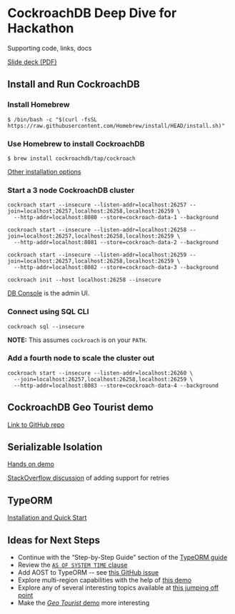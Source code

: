 # CockroachDB Deep Dive for Hackathon

Supporting code, links, docs

[Slide deck (PDF)](./Hackathon_Build_with_CockroachDB.pdf)

## Install and Run CockroachDB

### Install Homebrew
```
$ /bin/bash -c "$(curl -fsSL https://raw.githubusercontent.com/Homebrew/install/HEAD/install.sh)"
```

### Use Homebrew to install CockroachDB
```
$ brew install cockroachdb/tap/cockroach
```

[Other installation options](https://www.cockroachlabs.com/docs/stable/install-cockroachdb-mac.html)

### Start a 3 node CockroachDB cluster

```
cockroach start --insecure --listen-addr=localhost:26257 --join=localhost:26257,localhost:26258,localhost:26259 \
  --http-addr=localhost:8080 --store=cockroach-data-1 --background

cockroach start --insecure --listen-addr=localhost:26258 --join=localhost:26257,localhost:26258,localhost:26259 \
  --http-addr=localhost:8081 --store=cockroach-data-2 --background

cockroach start --insecure --listen-addr=localhost:26259 --join=localhost:26257,localhost:26258,localhost:26259 \
  --http-addr=localhost:8082 --store=cockroach-data-3 --background
  
cockroach init --host localhost:26258 --insecure
```

[DB Console](http://localhost:8080) is the admin UI.

### Connect using SQL CLI

```
cockroach sql --insecure
```

**NOTE:** This assumes `cockroach` is on your `PATH`.

### Add a fourth node to scale the cluster out

```
cockroach start --insecure --listen-addr=localhost:26260 \
  --join=localhost:26257,localhost:26258,localhost:26259 \
  --http-addr=localhost:8083 --store=cockroach-data-4 --background
```

## CockroachDB Geo Tourist demo

[Link to GitHub repo](https://github.com/cockroachlabs-field/crdb-geo-tourist#cockroachdb-geo-tourist)

## Serializable Isolation

[Hands on demo](https://www.cockroachlabs.com/docs/stable/demo-serializable.html)

[StackOverflow discussion](https://stackoverflow.com/questions/60339223/node-js-transaction-coflicts-in-postgresql-optimistic-concurrency-control-and) of adding support for retries

## TypeORM

[Installation and Quick Start](https://typeorm.io/#/)

## Ideas for Next Steps

* Continue with the “Step-by-Step Guide” section of the [TypeORM guide](https://typeorm.io/#/)
* Review the [`AS OF SYSTEM TIME` clause](https://www.cockroachlabs.com/docs/stable/as-of-system-time.html)
* Add AOST to TypeORM -- see [this GitHub issue](https://github.com/typeorm/typeorm/issues/4646)
* Explore multi-region capabilities with the help of [this demo](https://github.com/chriscasano/multi-region-dad-jokes)
* Explore any of several interesting topics available at [this jumping off point](https://github.com/cockroachlabs/workshop_labs)
* Make the [_Geo Tourist_ demo](https://github.com/cockroachlabs-field/crdb-geo-tourist) more interesting

